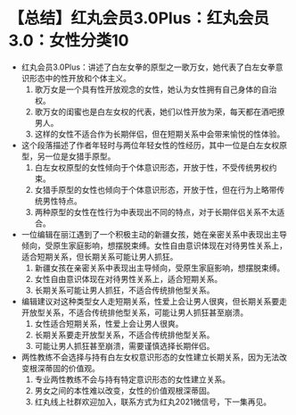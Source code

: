 # 【总结】红丸会员3.0Plus：红丸会员3.0：女性分类10

-   红丸会员3.0Plus：讲述了白左女拳的原型之一歌万女，她代表了白左女拳意识形态中的性开放和个体主义。
    1.  歌万女是一个具有性开放观念的女性，她认为女性拥有自己身体的自治权。
    2.  歌万女的闺蜜也是白左女权的代表，她们以性开放为荣，每天都在酒吧撩男人。
    3.  这样的女性不适合作为长期伴侣，但在短期关系中会带来愉悦的性体验。
-   这个段落描述了作者年轻时与两位年轻女性的性经历，其中一位是白左女权原型，另一位是女猎手原型。
    1.  白左女权原型的女性倾向于个体意识形态，开放于性，不受传统男权约束。
    2.  女猎手原型的女性也倾向于个体意识形态，开放于性，但在行为上略带传统男性特点。
    3.  两种原型的女性在性行为中表现出不同的特点，对于长期伴侣关系不太适合。
-   一位编辑在丽江遇到了一个积极主动的新疆女孩，她在亲密关系中表现出主导倾向，受原生家庭影响，想摆脱束缚。女性自由意识体现在对待男性关系上，适合短期关系，但长期关系可能让男人抓狂。
    1.  新疆女孩在亲密关系中表现出主导倾向，受原生家庭影响，想摆脱束缚。
    2.  女性自由意识体现在对待男性关系上，适合短期关系。
    3.  长期关系可能让男人抓狂，不适合传统排他型关系。
-   编辑建议对这种类型女人走短期关系，性爱上会让男人很爽，但长期关系要走开放型关系，不适合传统排他型关系，可能让男人抓狂甚至崩溃。
    1.  女性适合短期关系，性爱上会让男人很爽。
    2.  长期关系要走开放型关系，不适合传统排他型关系。
    3.  可能让男人抓狂甚至崩溃，需要谨慎选择长期伴侣。
-   两性教练不会选择与持有白左女权意识形态的女性建立长期关系，因为无法改变根深蒂固的价值观。
    1.  专业两性教练不会与持有特定意识形态的女性建立关系。
    2.  男女之间的本性难以改变，女性的价值观根深蒂固。
    3.  红丸线上社群欢迎加入，联系方式为红丸2021微信号，下一集再见。